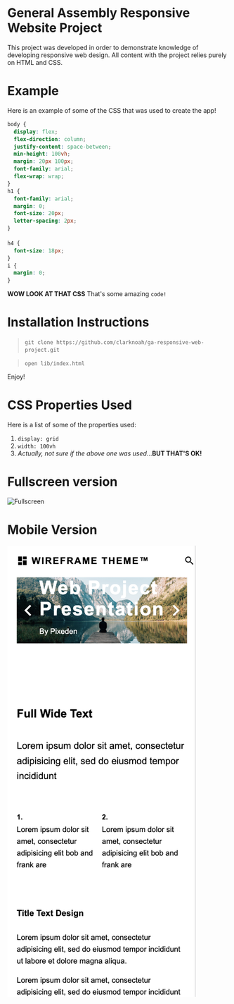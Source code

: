 # General Assembly Responsive Website Project
This project was developed in order to demonstrate knowledge of developing responsive web design. All content with the project relies purely on HTML and CSS.


# Example

Here is an example of some of the CSS that was used to create the app!

```CSS
body {
  display: flex;
  flex-direction: column;
  justify-content: space-between;
  min-height: 100vh;
  margin: 20px 100px;
  font-family: arial;
  flex-wrap: wrap;
}
h1 {
  font-family: arial;
  margin: 0;
  font-size: 20px;
  letter-spacing: 2px;
}

h4 {
  font-size: 18px;
}
i {
  margin: 0;
}
```

**WOW LOOK AT THAT CSS** That's some amazing `code!`

# Installation Instructions

> `git clone https://github.com/clarknoah/ga-responsive-web-project.git`

> `open lib/index.html`

Enjoy!

# CSS Properties Used
Here is a list of some of the properties used:

1. `display: grid`
2. `width: 100vh`
3. *Actually, not sure if the above one was used*...**BUT THAT'S OK!**


# Fullscreen version
![Fullscreen](laptop-example.jpg)


# Mobile Version
![Mobile Example](mobile.png)
